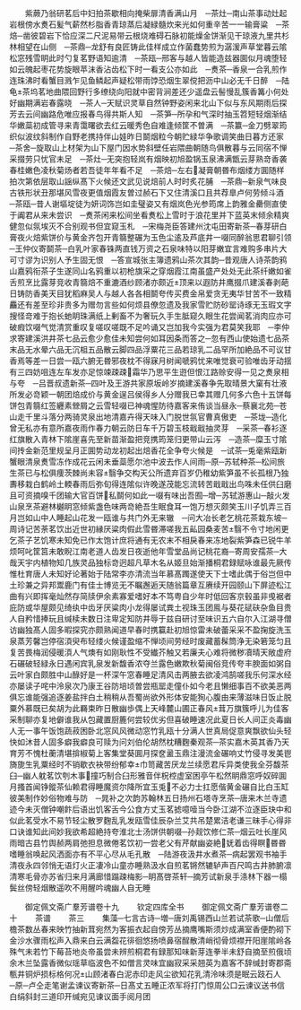 <!-- { "loadSidebar": true } -->
　　紫蕨乃翁研茗后中妇拍茶歇相向掩柴扉清香满山月　─茶灶─南山茶事动灶起岩根傍水煑石髪气薪然杉脂香青琼蒸后凝緑髓炊来光如何重辛苦一一输膏粱　─茶焙─凿彼碧岩下恰应深二尺泥易带云根烧难碍石脉初能燥金饼渐见干琼液九里共杉林相望在山侧　─茶鼎─龙舒有良匠铸此佳样成立作菌蠢势煎为潺湲声草堂暮云隂松窓残雪眀此时勺复茗野语知逾清　─茶瓯─邢客与越人皆能造兹器圎似月魂堕轻如云魄起枣花势旋眼苹沫香沾齿松下时一看支公亦如此　─煑茶─香泉一合乳煎作连珠沸时看蟹目溅乍见鱼鳞起声疑松带雨饽恐烟生翠傥把沥中山必无千日醉　─陆龟茶坞茗地曲隈回野行多缭绕向阳就中密背涧差还少遥盘云髻慢乱簇香篝小何处好幽期满岩春露晓　─茶人─天赋识灵草自然钟野姿闲来北山下似与东风期雨后探芳去云间幽路危唯应报春鸟得共斯人知　─茶笋─所孕和气深时抽玉笤短轻烟渐结华嫩蘂初成管寻来青霭曙欲去红云暖秀色自难逢倾筐不曽满　─茶籝─金刀劈翠筠织似波纹斜制作自野老携持伴山娃昨日鬬烟粒今朝贮緑华争歌调笑曲日暮方还家　─茶舍─旋取山上材架为山下屋门因水势斜壁任岩隈曲朝随鸟俱散暮与云同宿不惮采掇劳只忧官未足　─茶灶─无突抱轻岚有烟映初旭盈锅玉泉沸满甑云芽熟竒香袭春桂嫩色凌秋菊炀者若吾徒年年看不足　─茶焙─左右凝膏朝昬布烟缕方圎随样拍次第依层取山謡纵髙下火候还文武见说焙前人时时炙花脯　─茶鼎─新泉气味良古铁形状丑那堪风雪夜更值烟霞友曽过赪石下又住清溪口且共荐臯卢何劳倾斗酒　─茶瓯─昔人谢塸埞徒为妍词饰岂如圭璧姿又有烟岚色光参筠席上韵雅金罍侧直使于阗君从来未尝识　─煑茶闲来松间坐看煑松上雪时于浪花里并下蓝英末倾余精爽健忽似氛埃灭不合别观书但宜窥玉札　─宋梅尧臣答建州沈屯田寄新茶─春芽研白膏夜火焙紫饼价与黄金齐包开青篛整碾为玉色尘逺及芦底井一啜同醉翁思君聊引领─王仲仪寄鬬茶─白乳叶家春铢两直钱万资之石泉味特以阳芽嫩宜言难购多串片大可寸谬为识别人予生固无恨　─答宣城张主簿遗鸦山茶次其韵─昔观唐人诗茶韵鸦山嘉鸦衔茶子生遂同山名鸦重以初枪旗采之穿烟霞江南虽盛产处处无此茶纤嫩如雀舌煎烹比露芽竞收青篛焙不重漉酒纱顾渚亦颇近顶来以遐防井鹰掇爪建溪春剥葩日铸防香美天目犹稻麻吴人与越人各各相鬬夸传买费金帛爱贪无夷华甘苦不一致精麤还有差至珍非贵多为赠勿言些如何烦县僚忽遗及我家雪贮防砂罂诗琢无玉瑕文字搜怪竒难于抱长虵眀珠满纸上剰畜不为奢玩久手生胝窥久眼生花尝闻茗消肉应亦可破瘕饮啜气觉清赏重叹复嗟叹嗟既不足吟诵又岂加我今实强为君莫笑我耶　─李仲求寄建溪洪井茶七品云愈少愈佳未知尝何如耳因条而答之─忽有西山使始遗七品茶末品无水晕六品无沉柤五品散云脚四品浮粟花三品若琼乳二品罕所加絶品不可议甘香焉等差一日尝一瓯六腑无昬邪夜枕不得寐月树闻嗁鸦忧来唯觉衰可验唯齿牙动揺有三四妨咀连左车发亦足惊竦疎疎霜华乃思平生逰但恨江路赊安得一见之煑泉相与夸　─吕晋叔遗新茶─四叶及王游共家原坂岭岁摘建溪春争先取晴景大窠有壮液所发必竒颖一朝团焙成价与黄金逞吕侯得乡人分赠我已幸其赠几何多六色十五饼每饼包青篛红签纒素檾屑之云雪轻啜已神魂惺防待嘉客来侑谈当昼永─蔡襄北苑─苍山走千里斗落分两骑灵泉出地清嘉卉得天味入门脱世氛官曹真傲吏　─茶垅─造化曾无私亦有意所嘉夜雨作春力朝云防日车千万碧玉枝戢戢抽灵芽　─采茶─春衫逐红旗散入青林下隂崖喜先至新苗渐盈把竞携筠笼归更带山云泻　─造茶─糜玉寸隂间抟金新范里规呈月正圎势动龙初起出焙香花全争夸火候是　─试茶─兎毫紫瓯新蟹眼清泉煑雪冻作成花云闲未垂蘂愿尔池中波去作人间雨─原─苏轼种茶─松间旅生茶已与松俱痩茨棘尚未容翳争交构天公所遗弃百岁仍稚幼紫笋虽不长孤根乃独夀移栽白鹤岭土輭春雨后弥旬得连隂似许晚遂茂能忘流转苦戢戢出鸟咮未任供臼磨且可资摘嗅千团输大官百饼私鬬何如此一啜有味出吾囿─增─苏轼游惠山─敲火发山泉烹茶避林樾眀窓倾紫盏色味两竒絶吾生眠食耳一饱万想灭颇笑玉川子饥弄三百月岂如山中人睡起山花发一瓯谁与共门外无来辙　─问大冶长老乞桃花茶栽东坡─周诗记苦荼茗饮出近世初縁厌粱肉假此雪昬滞嗟我五畆园桑麦苦翳不令寸地闲更乞茶子艺饥寒未知免已作太饱计庶将通有无农末不相戾春来冻地裂紫笋森已锐牛羊烦呵叱筐筥未敢睨江南老道人齿发日夜逝他年雪堂品尚记桃花裔─寄周安孺茶─大哉天宇内植物知几族灵品独标竒迥超凡草木名从姬旦始渐播桐君録赋咏谁最先厥传惟杜育唐人未知好论著始于陆常李亦清流当年慕髙躅遂使天下士嗜此偶于俗岂但中土珍兼之异邦鬻鹿门有佳士博览无不瞩邂逅天随翁篇章互赓续开园颐山下屏迹松江曲有兴即挥毫灿然存简牍伊余素寡爱嗜好本不笃粤自少年时低回客京毂虽非曵裾者庇防或华屋颇见绮纨中齿牙厌粱肉小龙得屡试粪土视珠玉团鳯与葵花碔砆杂鱼目贵人自矜惜捧玩且缄椟未数日注卑定知防井辱于兹自研讨至味识五六自尔入江湖寻僧访幽独髙人固多暇探究亦颇熟闻道早春时携籯赴初旭惊雷未破蕾采采不盈掬旋洗玉泉蒸芳馨岂停宿湏臾布轻缕火候谨盈缩不惮顷间劳经时废藏蓄髹筒浄无染箬笼匀且复苦畏梅润侵暖湏人气燠有如刚耿性不受纎芥触又若廉夫心难将微秽凟晴天敞虚府石碾破轻緑永日遇闲宾乳泉发新馥香浓夺兰露色嫩欺秋菊闽俗竞传夸丰腴面如粥自云叶家白颇胜中山醁好是一杯深午窓春睡足清风击两腋去欲凌鸿鹄嗟我乐何深水经亦屡读子咤中泠泉次乃康王谷防培顷曽尝瓶罂走僮仆如今老且懒细事百不欲美恶两俱忘谁能强追逐姜盐拌白土稍稍从吾蜀尚欲外形体安能狥心腹由来薄滋味日饭止脱粟外慕既已矣胡为此羇束昨日散幽歩偶上天峰麓山圃正春风茸万旗簇呼儿为佳客采制聊亦复地僻谁我从包藏置厨簏何尝较优劣但喜破睡速况此夏日长人间正炎毒幽人无一事午饭饱蔬菽困卧北窓风风微动窓竹乳瓯十分满人世真局促意爽飘欲仙头轻快如沐昔人固多癖我癖良可赎为问刘伯伦胡然枕糟麴秦观茶─茶实嘉木英其香乃天育芳不愧杜蘅清堪揜椒菊上客集堂葵圎月探奁盝玉鼎注漫流金碾响丈竹侵寻发美鬯旖旎生乳粟经时不销歇衣袂带纷郁幸巾笥藏苦厌龙兰续愿君斥异类使我全芬馥茶臼─幽人躭茗饮刳木事撞巧制合臼形雅音伴柷椌虚室困亭午松然眀鼎窓呼奴碎圎月搔首闻铮鏦茶仙赖君得睡魔资尔降所宜玉兎不必力士扛愿偕黄金碾自比白玉缸彼美制作妙俗物难与防　─晁补之次韵苏翰林五日扬州石塔寺烹茶─唐来木兰寺遗迹今未灭僧钟嘲飰后语出饥客舌今公食方丈玉茗摅噫噎当今卧江湖不泣逐臣玦中和似此茗受水不易节轻尘散罗麴乱乳发瓯雪佳辰杂兰艾共吊楚累洁老谦三昧手心得非口诀谁知此间妙我欲希超絶持夸淮北士汤饼供朝啜─孙觌饮修仁茶─烟云吐长崖风雨暗古县竹舆赪两肩弛担息微倦茗饮初一尝老父有芹献幽姿絶妩着齿得瞑昬昬嗜睡翁唤起风洒面亦有不平心尽从毛孔散　─陆游夜汲井水煮茶─病起罢观书袖手清夜永四邻悄无语灯火正凄冷山童亦睡熟汲水自煎茗锵然辘轳声百尺鸣古井肺腑凛清寒毛骨亦苏省归来月满廊惜蹋疎梅影─眀髙啓茶轩─摘芳试新泉手涤林下器一榻鬓丝傍轻烟散遥吹不用醒吟魂幽人自无睡








　　御定佩文斋广羣芳谱卷十九
　　钦定四库全书
　　御定佩文斋广羣芳谱卷二十
　　茶谱
　　茶三
　　集藻─七言古诗─増─唐刘禹锡西山兰若试茶歌─山僧后檐茶数丛春来映竹抽新茸宛然为客振衣起自傍芳丛摘鹰嘴斯须炒成满室香便酌砌下金沙水骤雨松声入鼎来白云满盌花徘徊悠扬喷鼻宿酲散清峭彻骨烦襟开阳崖隂岭各殊气未若竹下莓苔地炎帝虽尝未辨煎桐君有録那知味新芽连拳半未舒自摘至煎俄顷余木兰坠露香微似瑶草临波色不如僧言灵味宜幽寂采采翘英为嘉客不辞缄封寄郡斋甎井铜炉损标格何况山顾渚春白泥赤印走风尘欲知花乳清泠味须是眠云跂石人　─原─卢仝走笔谢孟谏议寄新茶─日髙丈五睡正浓军将打门惊周公口云谏议送书信白绢斜封三道印开缄宛见谏议面手阅月团
